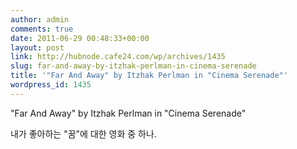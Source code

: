 ```yaml
---
author: admin
comments: true
date: 2011-06-29 00:48:33+00:00
layout: post
link: http://hubnode.cafe24.com/wp/archives/1435
slug: far-and-away-by-itzhak-perlman-in-cinema-serenade
title: '"Far And Away" by Itzhak Perlman in "Cinema Serenade"'
wordpress_id: 1435
---
```


"Far And Away" by Itzhak Perlman in "Cinema Serenade"

내가 좋아하는 "꿈"에 대한 영화 중 하나.





